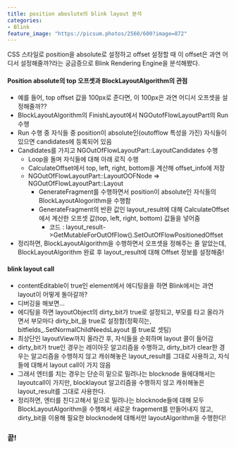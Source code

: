 ```yaml
---
title: position aboslute의 blink layout 분석
categories:
- Blink
feature_image: "https://picsum.photos/2560/600?image=872"
---
```


CSS 스타일로 position을 absolute로 설정하고 offset 설정할 때 이 offset은 과연 어디서 설정해줄까?라는 궁금증으로 Blink Rendering Engine을 분석해봤다. 

#### Position absolute의 top 오프셋과 BlockLayoutAlgorithm의 관점
- 예를 들어, top offset 값을 100px로 준다면, 이 100px은 과연 어디서 오프셋을 설정해줄까??
- BlockLayoutAlgorithm의 FinishLayout에서 NGOutofFlowLayoutPart의 Run 수행
- Run 수행 중 자식들 중 position이 absolute인(outofflow 특성을 가진) 자식들이 있으면 candidates에 등록되어 있음
- Candidates를 가지고 NGOutOfFlowLayoutPart::LayoutCandidates 수행
    - Loop을 돌며 자식들에 대해 아래 로직 수행
    - CalculateOffset에서 top, left, right, bottom을 계산해 offset_info에 저장
    - NGOutOfFlowLayoutPart::LayoutOOFNode => NGOutOfFlowLayoutPart::Layout
        - GenerateFragment를 수행하면서 position이 absolute인 자식들의 BlockLayoutAlogorithm을 수행함
        - GenerateFragment의 반환 값인 layout_result에 대해 CalculateOffset에서 계산한 오프셋 값(top, left, right, bottom) 값들을 넣어줌
            - 코드 : layout_result->GetMutableForOutOfFlow().SetOutOfFlowPositionedOffset
- 정리하면, BlockLayoutAlgorithm을 수행하면서 오프셋을 정해주는 줄 알았는데, BlockLayoutAlgorithm 완료 후 layout_result에 대해 Offset 정보를 설정해줌!

#### blink layout call

- contentEditable이 true인 element에서 에디팅을을 하면 Blink에서는 과연 layout이 어떻게 돌아갈까?
- 디버깅을 해보면...
- 에디팅을 하면 layoutObject의 dirty_bit가 true로 설정되고, 부모를 타고 올라가면서 부모마다 dirty_bit_을 true로 설정함(정확히는, bitfields_.SetNormalChildNeedsLayout 를 true로 셋팅)
- 최상단인 layoutView까지 올라간 후, 자식들을 순회하며 layout 콜이 들어감
- dirty_bit가 true인 경우는 레이아웃 알고리즘을 수행하고, dirty_bit가 clear한 경우는 알고리즘을 수행하지 않고 캐쉬해놓은 layout_result를 그대로 사용하고, 자식들에 대해서 layout call이 가지 않음
- 그래서 엔터를 치는 경우는 단순히 밑으로 밀려나는 blocknode 들에대해서는 layoutcall이 가지만, blocklayout 알고리즘을 수행하지 않고 캐쉬해놓은 layout_result를 그대로 사용한다.
- 정리하면, 엔터를 친다고해서 밑으로 밀려나는 blocknode들에 대해 모두 BlockLayoutAlgorithm을 수행해서 새로운 fragement를 만들어내지 않고, dirty_bit을 이용해 필요한 blocknode에 대해서만 layoutAlgorithm을 수행한다!

<h3>끝!</h3>
